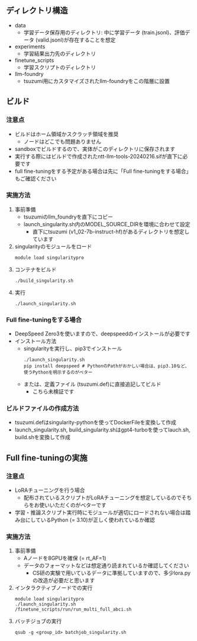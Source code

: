 ## ディレクトリ構造
- data
  - 学習データ保存用のディレクトリ: 中に学習データ (train.jsonl)、評価データ (valid.jsonl)が存在することを想定
- experiments
  - 学習結果出力先のディレクトリ
- finetune_scripts
  - 学習スクリプトのディレクトリ
- llm-foundry
  - tsuzumi用にカスタマイズされたllm-foundryをこの階層に設置

## ビルド
### 注意点
- ビルドはホーム領域かスクラッチ領域を推奨
  - ノードはどこでも問題ありません
- sandboxでビルドするので、実体がこのディレクトリに保存されます
- 実行する際にはビルドで作成されたntt-llm-tools-20240216.sifが直下に必要です
- full fine-tuningをする予定がある場合は先に「Full fine-tuningをする場合」もご確認ください
### 実施方法
1. 事前準備  
   - tsuzumiのllm_foundryを直下にコピー
   - launch_singularity.sh内のMODEL_SOURCE_DIRを環境に合わせて設定
     - 直下にtsuzumi (v1_02-7b-instruct-hf)があるディレクトリを想定しています
3. singularityのモジュールをロード
   ~~~
   module load singularitypro
   ~~~
4. コンテナをビルド
   ~~~
   ./build_singularity.sh
   ~~~
5. 実行
   ~~~
   ./launch_singularity.sh
   ~~~
### Full fine-tuningをする場合
- DeepSpeed Zero3を使いますので、deepspeedのインストールが必要です
- インストール方法
  - singularityを実行し、pip3でインストール
    ~~~
    ./launch_singularity.sh
    pip install deepspeed # PythonのPathがおかしい場合は、pip3.10など、使うPythonを明示するのがベター
    ~~~
  - または、定義ファイル (tsuzumi.def)に直接追記してビルド
    - こちら未検証です
### ビルドファイルの作成方法
- tsuzumi.defはsingularity-pythonを使ってDockerFileを変換して作成
- launch_singularity.sh, build_singularity.shはgpt4-turboを使ってlauch.sh, build.shを変換して作成

## Full fine-tuningの実施
### 注意点
- LoRAチューニングを行う場合
  - 配布されているスクリプトがLoRAチューニングを想定しているのでそちらをお使いいただくのがベターです
- 学習・推論スクリプト実行時にモジュールが適切にロードされない場合は踏み台にしているPython (= 3.10)が正しく使われているか確認

### 実施方法
1. 事前準備
   - Aノードを8GPUを確保 (= rt_AF=1)
   - データのフォーマットなどは想定通り読まれているか確認してください
     - CS研の実験で用いているデータに準拠していますので、多少lora.pyの改造が必要だと思います
2. インタラクティブノードでの実行
   ~~~
   module load singularitypro
   ./launch_singularity.sh
   /finetune_scripts/run/run_multi_full_abci.sh
   ~~~
3. バッチジョブの実行
   ~~~
   qsub -g <group_id> batchjob_singularity.sh
   ~~~
